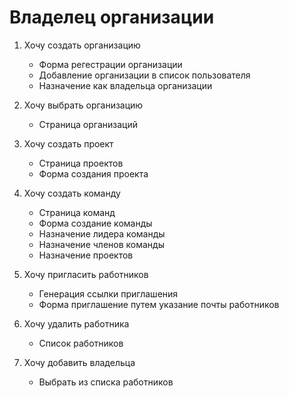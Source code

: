 # Владелец организации

1. Хочу создать организацию
   - Форма регестрации организации
   - Добавление организации в список пользователя
   - Назначение как владельца организации

2. Хочу выбрать организацию
   - Страница организаций

3. Хочу создать проект
   - Страница проектов
   - Форма создания проекта

4. Хочу создать команду
   - Страница команд
   - Форма создание команды
   - Назначение лидера команды
   - Назначение членов команды
   - Назначение проектов

5. Хочу пригласить работников
   - Генерация ссылки приглашения
   - Форма приглашение путем указание почты работников

6. Хочу удалить работника
   - Список работников

7. Хочу добавить владельца
   - Выбрать из списка работников
